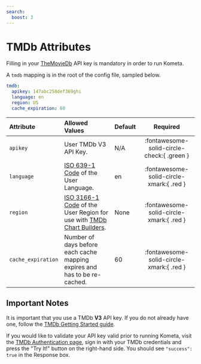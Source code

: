 ```yaml
---
search:
  boost: 3
---
```

# TMDb Attributes

Filling in your [TheMovieDb](https://www.themoviedb.org/) API key is mandatory in order to run Kometa. 

A `tmdb` mapping is in the root of the config file, sampled below.

```yaml title="config.yml TMDb sample"
tmdb:
  apikey: 147abc258def369ghi
  language: en
  region: US
  cache_expiration: 60
```

| Attribute          | Allowed Values                                                                                                                                                                  | Default |                  Required                  |
|:-------------------|:--------------------------------------------------------------------------------------------------------------------------------------------------------------------------------|:--------|:------------------------------------------:|
| `apikey`           | User TMDb V3 API Key.                                                                                                                                                           | N/A     | :fontawesome-solid-circle-check:{ .green } |
| `language`         | [ISO 639-1 Code](https://en.wikipedia.org/wiki/List_of_ISO_639-1_codes) of the User Language.                                                                                   | en      |  :fontawesome-solid-circle-xmark:{ .red }  |
| `region`           | [ISO 3166-1 Code](https://en.wikipedia.org/wiki/ISO_3166-1#Current_codes) of the User Region for use with [TMDb Chart Builders](../files/builders/tmdb.md#tmdb-chart-builders). | None    |  :fontawesome-solid-circle-xmark:{ .red }  |
| `cache_expiration` | Number of days before each cache mapping expires and has to be re-cached.                                                                                                       | 60      |  :fontawesome-solid-circle-xmark:{ .red }  |

## Important Notes

It is important that you use a TMDb **V3** API key. If you do not already have one, follow the [TMDb Getting Started guide](https://developers.themoviedb.org/3/getting-started/introduction).

If you would like to validate your API key valid prior to running Kometa, visit the [TMDb Authentication page](https://developer.themoviedb.org/reference/authentication-validate-key), sign in with your 
TMDb credentials and press the "Try It!" button on the right-hand side. You should see `"success": true` in the Response box.